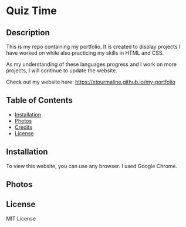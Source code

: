 # Quiz Time

## Description

This is my repo containing my portfolio. It is created to display projects I have worked on while also practicing my skills in HTML and CSS.

As my understanding of these languages progress and I work on more projects, I will continue to update the website.

Check out my website here: https://xtourmaline.github.io/my-portfolio

## Table of Contents

- [Installation](#installation)
- [Photos](#photos)
- [Credits](#credits)
- [License](#license)

## Installation

To view this website, you can use any browser. I used Google Chrome.

## Photos


## License

MIT License

